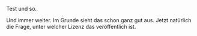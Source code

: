 Test und so.

Und immer weiter. Im Grunde sieht das schon ganz gut aus. Jetzt natürlich die Frage, unter welcher Lizenz das veröffentlich ist.


